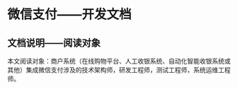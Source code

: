 # 微信支付——开发文档

## 文档说明——阅读对象

本文阅读对象：商户系统（在线购物平台、人工收银系统、自动化智能收银系统或其他）集成微信支付涉及的技术架构师，研发工程师，测试工程师，系统运维工程师。

